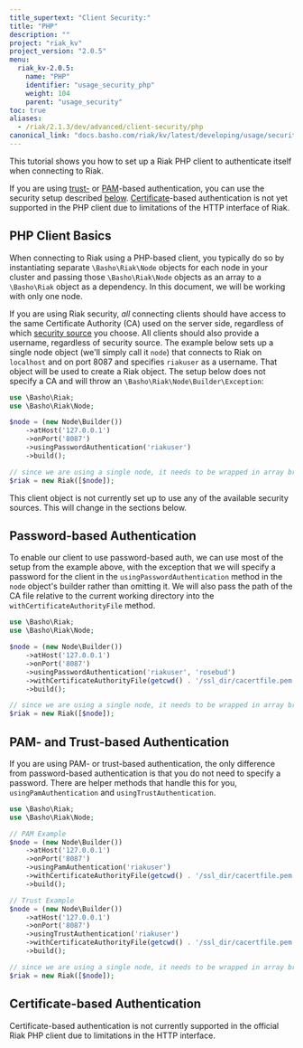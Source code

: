 ```yaml
---
title_supertext: "Client Security:"
title: "PHP"
description: ""
project: "riak_kv"
project_version: "2.0.5"
menu:
  riak_kv-2.0.5:
    name: "PHP"
    identifier: "usage_security_php"
    weight: 104
    parent: "usage_security"
toc: true
aliases:
  - /riak/2.1.3/dev/advanced/client-security/php
canonical_link: "docs.basho.com/riak/kv/latest/developing/usage/security/php.md"
---
```


This tutorial shows you how to set up a Riak PHP client to authenticate
itself when connecting to Riak.

If you are using [trust-](/riak/kv/2.0.5/using/security/managing-sources/#Trust-based-Authentication) or [PAM](/riak/kv/2.0.5/using/security/managing-sources/#PAM-based-Authentication)-based authentication, you can use the
security setup described [below](PHP-Client-Basics). [Certificate](/riak/kv/2.0.5/using/security/managing-sources/#Certificate-based-Authentication)-based authentication is not
yet supported in the PHP client due to limitations of the HTTP interface of Riak.

## PHP Client Basics

When connecting to Riak using a PHP-based client, you typically do so
by instantiating separate `\Basho\Riak\Node` objects for each node in your
cluster and passing those `\Basho\Riak\Node` objects as an array to a
`\Basho\Riak` object as a dependency. In this document, we will be working with
only one node.

If you are using Riak security, _all_ connecting clients should have
access to the same Certificate Authority (CA) used on the server side,
regardless of which [security source](/riak/kv/2.0.5/using/security/managing-sources/) you choose. All clients should also provide a username, regardless of
security source. The example below sets up a single node object (we'll
simply call it `node`) that connects to Riak on `localhost` and on port
8087 and specifies `riakuser` as a username. That object will be used to
create a Riak object. The setup below does not specify a CA and will throw
an `\Basho\Riak\Node\Builder\Exception`:

```php
use \Basho\Riak;
use \Basho\Riak\Node;

$node = (new Node\Builder())
    ->atHost('127.0.0.1')
    ->onPort('8087')
    ->usingPasswordAuthentication('riakuser')
    ->build();

// since we are using a single node, it needs to be wrapped in array brackets
$riak = new Riak([$node]);
```

This client object is not currently set up to use any of the available
security sources. This will change in the sections below.

## Password-based Authentication

To enable our client to use password-based auth, we can use most of the
setup from the example above, with the exception that we will specify a
password for the client in the `usingPasswordAuthentication` method in
the `node` object's builder rather than omitting it. We will also
pass the path of the CA file relative to the current working directory into
the `withCertificateAuthorityFile` method.

```php
use \Basho\Riak;
use \Basho\Riak\Node;

$node = (new Node\Builder())
    ->atHost('127.0.0.1')
    ->onPort('8087')
    ->usingPasswordAuthentication('riakuser', 'rosebud')
    ->withCertificateAuthorityFile(getcwd() . '/ssl_dir/cacertfile.pem')
    ->build();

// since we are using a single node, it needs to be wrapped in array brackets
$riak = new Riak([$node]);
```

## PAM- and Trust-based Authentication

If you are using PAM- or trust-based authentication, the only difference
from password-based authentication is that you do not need to specify a
password. There are helper methods that handle this for you, 
`usingPamAuthentication` and `usingTrustAuthentication`.

```php
use \Basho\Riak;
use \Basho\Riak\Node;

// PAM Example
$node = (new Node\Builder())
    ->atHost('127.0.0.1')
    ->onPort('8087')
    ->usingPamAuthentication('riakuser')
    ->withCertificateAuthorityFile(getcwd() . '/ssl_dir/cacertfile.pem')
    ->build();

// Trust Example
$node = (new Node\Builder())
    ->atHost('127.0.0.1')
    ->onPort('8087')
    ->usingTrustAuthentication('riakuser')
    ->withCertificateAuthorityFile(getcwd() . '/ssl_dir/cacertfile.pem')
    ->build();

// since we are using a single node, it needs to be wrapped in array brackets
$riak = new Riak([$node]);
```

## Certificate-based Authentication

Certificate-based authentication is not currently supported in the
official Riak PHP client due to limitations in the HTTP interface.
